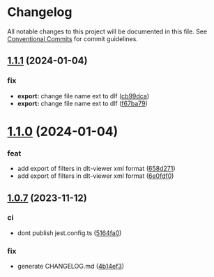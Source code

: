 # Changelog

All notable changes to this project will be documented in this file. See 
[Conventional Commits](https://conventionalcommits.org) for commit guidelines.


## [1.1.1](https://github.com/mbehr1/fba-cli/compare/v1.1.0...v1.1.1) (2024-01-04)


### fix

* **export:** change file name ext to dlf ([cb99dca](https://github.com/mbehr1/fba-cli/commit/cb99dcaa9ac38e8269e5bdd67c9f9d5da3b7f065))
* **export:** change file name ext to dlf ([f67ba79](https://github.com/mbehr1/fba-cli/commit/f67ba799250ca0529257b26baea3cbde80f814f1))

# [1.1.0](https://github.com/mbehr1/fba-cli/compare/v1.0.7...v1.1.0) (2024-01-04)


### feat

* add export of filters in dlt-viewer xml format ([658d271](https://github.com/mbehr1/fba-cli/commit/658d2710422f015bad38e8296345dc0d76df6053))
* add export of filters in dlt-viewer xml format ([6e0fdf0](https://github.com/mbehr1/fba-cli/commit/6e0fdf0343f93687d001be8e55ede44640cd4dc4))

## [1.0.7](https://github.com/mbehr1/fba-cli/compare/v1.0.6...v1.0.7) (2023-11-12)


### ci

* dont publish jest.config.ts ([5164fa0](https://github.com/mbehr1/fba-cli/commit/5164fa072ca56b66e9c4df1a4828f0b9b78ea78c))


### fix

* generate CHANGELOG.md ([4b14ef3](https://github.com/mbehr1/fba-cli/commit/4b14ef3af4a79bcb17abca61ea6bd0dba199c8d1))

